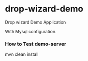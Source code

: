 # drop-wizard-demo
Drop wizard Demo Application
 
 With Mysql configuration.
 
###  How to Test demo-server

mvn clean install
